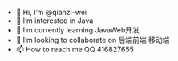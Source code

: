 - 👋 Hi, I’m @qianzi-wei
- 👀 I’m interested in Java
- 🌱 I’m currently learning JavaWeb开发
- 💞️ I’m looking to collaborate on 后端前端 移动端
- 📫 How to reach me QQ 416827655

<!---
weiqianzi is a good boy 
he never give up
--->
